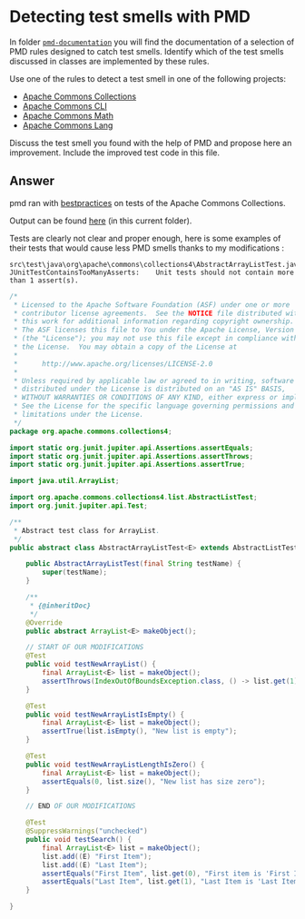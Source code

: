 # Detecting test smells with PMD

In folder [`pmd-documentation`](../pmd-documentation) you will find the documentation of a selection of PMD rules designed to catch test smells.
Identify which of the test smells discussed in classes are implemented by these rules.

Use one of the rules to detect a test smell in one of the following projects:

- [Apache Commons Collections](https://github.com/apache/commons-collections)
- [Apache Commons CLI](https://github.com/apache/commons-cli)
- [Apache Commons Math](https://github.com/apache/commons-math)
- [Apache Commons Lang](https://github.com/apache/commons-lang)

Discuss the test smell you found with the help of PMD and propose here an improvement.
Include the improved test code in this file.

## Answer

pmd ran with [bestpractices](../pmd-documentation/bestpractices.xml) on tests of the Apache Commons Collections.

Output can be found [here](./output.txt) (in this current folder).


Tests are clearly not clear and proper enough, here is some examples of their tests that would cause less PMD smells thanks to my modifications :

```shell
src\test\java\org\apache\commons\collections4\AbstractArrayListTest.java:44:	JUnitTestContainsTooManyAsserts:	Unit tests should not contain more than 1 assert(s).
```

```java
/*
 * Licensed to the Apache Software Foundation (ASF) under one or more
 * contributor license agreements.  See the NOTICE file distributed with
 * this work for additional information regarding copyright ownership.
 * The ASF licenses this file to You under the Apache License, Version 2.0
 * (the "License"); you may not use this file except in compliance with
 * the License.  You may obtain a copy of the License at
 *
 *      http://www.apache.org/licenses/LICENSE-2.0
 *
 * Unless required by applicable law or agreed to in writing, software
 * distributed under the License is distributed on an "AS IS" BASIS,
 * WITHOUT WARRANTIES OR CONDITIONS OF ANY KIND, either express or implied.
 * See the License for the specific language governing permissions and
 * limitations under the License.
 */
package org.apache.commons.collections4;

import static org.junit.jupiter.api.Assertions.assertEquals;
import static org.junit.jupiter.api.Assertions.assertThrows;
import static org.junit.jupiter.api.Assertions.assertTrue;

import java.util.ArrayList;

import org.apache.commons.collections4.list.AbstractListTest;
import org.junit.jupiter.api.Test;

/**
 * Abstract test class for ArrayList.
 */
public abstract class AbstractArrayListTest<E> extends AbstractListTest<E> {

    public AbstractArrayListTest(final String testName) {
        super(testName);
    }

    /**
     * {@inheritDoc}
     */
    @Override
    public abstract ArrayList<E> makeObject();

    // START OF OUR MODIFICATIONS
    @Test
    public void testNewArrayList() {
        final ArrayList<E> list = makeObject();
        assertThrows(IndexOutOfBoundsException.class, () -> list.get(1));
    }

    @Test
    public void testNewArrayListIsEmpty() {
        final ArrayList<E> list = makeObject();
        assertTrue(list.isEmpty(), "New list is empty");
    }

    @Test
    public void testNewArrayListLengthIsZero() {
        final ArrayList<E> list = makeObject();
        assertEquals(0, list.size(), "New list has size zero");
    }

    // END OF OUR MODIFICATIONS

    @Test
    @SuppressWarnings("unchecked")
    public void testSearch() {
        final ArrayList<E> list = makeObject();
        list.add((E) "First Item");
        list.add((E) "Last Item");
        assertEquals("First Item", list.get(0), "First item is 'First Item'");
        assertEquals("Last Item", list.get(1), "Last Item is 'Last Item'");
    }

}
```